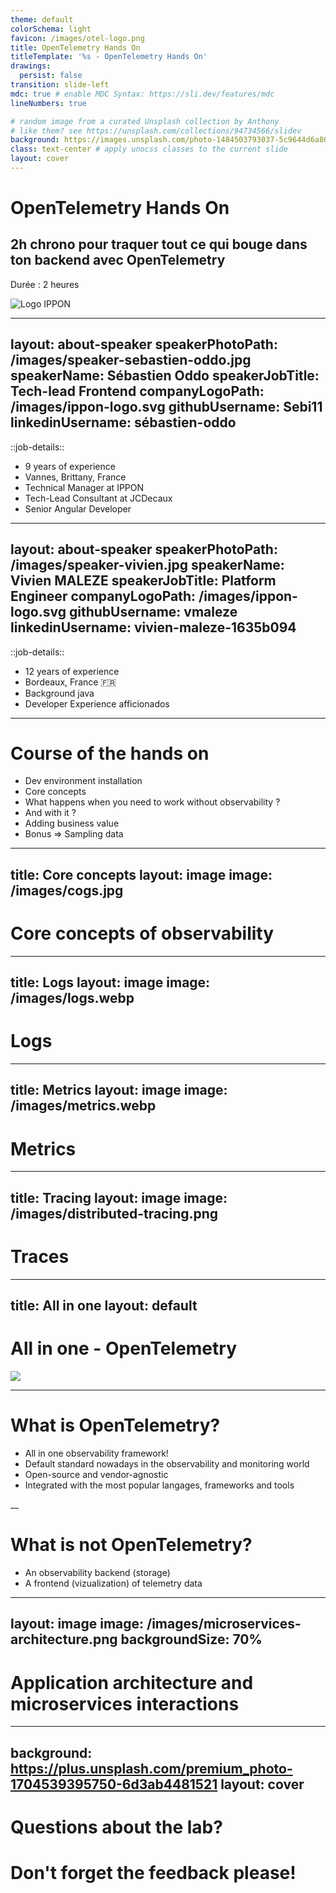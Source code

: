 ```yaml
---
theme: default
colorSchema: light
favicon: /images/otel-logo.png
title: OpenTelemetry Hands On
titleTemplate: '%s - OpenTelemetry Hands On'
drawings:
  persist: false
transition: slide-left
mdc: true # enable MDC Syntax: https://sli.dev/features/mdc
lineNumbers: true

# random image from a curated Unsplash collection by Anthony
# like them? see https://unsplash.com/collections/94734566/slidev
background: https://images.unsplash.com/photo-1484503793037-5c9644d6a80a
class: text-center # apply unocss classes to the current slide
layout: cover
---
```


# OpenTelemetry Hands On

## 2h chrono pour traquer tout ce qui bouge dans ton backend avec OpenTelemetry

Durée : 2 heures

![Logo IPPON](/images/ippon-logo.svg)

---
layout: about-speaker
speakerPhotoPath: /images/speaker-sebastien-oddo.jpg
speakerName: Sébastien Oddo
speakerJobTitle: Tech-lead Frontend
companyLogoPath: /images/ippon-logo.svg
githubUsername: Sebi11
linkedinUsername: sébastien-oddo
---

::job-details::

- 9 years of experience
- Vannes, Brittany, France
- Technical Manager at IPPON
- Tech-Lead Consultant at JCDecaux
- Senior Angular Developer <logos-angular-icon />

---
layout: about-speaker
speakerPhotoPath: /images/speaker-vivien.jpg
speakerName: Vivien MALEZE
speakerJobTitle: Platform Engineer
companyLogoPath: /images/ippon-logo.svg
githubUsername: vmaleze
linkedinUsername: vivien-maleze-1635b094
---

::job-details::

- 12 years of experience
- Bordeaux, France 🇫🇷
- Background java <logos-java />
- Developer Experience afficionados <logos-kubernetes />

---

# Course of the hands on

- Dev environment installation
- Core concepts
- What happens when you need to work without observability ?
- And with it ?
- Adding business value
- Bonus => Sampling data

---
title: Core concepts
layout: image
image: /images/cogs.jpg
---

<h1 class="over-image w-145 text-white absolute-center">Core concepts of observability</h1>

---
title: Logs
layout: image
image: /images/logs.webp
---

<h1 class="over-image w-30 text-white">Logs</h1>

---
title: Metrics
layout: image
image: /images/metrics.webp
---

<h1 class="over-image w-42">Metrics</h1>

---
title: Tracing
layout: image
image: /images/distributed-tracing.png
---

<h1 class="over-image w-39">Traces</h1>

---
title: All in one
layout: default
---

# All in one - OpenTelemetry

<img src="/images/otel-logo.png" class="absolute-center"/>

---

# What is OpenTelemetry?

- All in one observability framework!
- Default standard nowadays in the observability and monitoring world
- Open-source and vendor-agnostic
- Integrated with the most popular langages, frameworks and tools

\_\_

# What is not OpenTelemetry?

- An observability backend (storage)
- A frontend (vizualization) of telemetry data

---
layout: image
image: /images/microservices-architecture.png
backgroundSize: 70%
---

# Application architecture and microservices interactions

---
background: https://plus.unsplash.com/premium_photo-1704539395750-6d3ab4481521
layout: cover
---

# Questions about the lab?

# Don't forget the feedback please!
